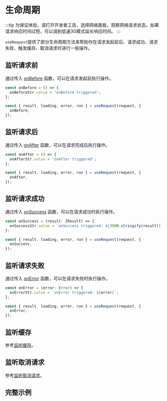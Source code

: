 # 生命周期
:::tip
为保证体验，请打开开发者工具，选择网络面板，观察网络请求状态。如果请求响应时间过短，可以调到低速3G模式延长响应时间。
:::

`useRequest`提供了部分生命周期方法来帮助你在请求发起前后、请求成功、请求失败、触发缓存、取消请求时进行一些操作。

## 监听请求前
通过传入 [onBefore](../api#onbefore) 函数，可以在请求发起前执行操作。
```ts
const onBefore = () => {
  onBeforeStr.value = 'onBefore triggered';
};

const { result, loading, error, run } = useRequest(request, {
  onBefore,
});
```

## 监听请求后
通过传入 [onAfter](../api#onafter) 函数，可以在请求完成后执行操作。
```ts
const onAfter = () => {
  onAfterStr.value = 'onAfter triggered';
};

const { result, loading, error, run } = useRequest(request, {
  onAfter,
});
```

## 监听请求成功
通过传入 [onSuccess](../api#onsuccess) 函数，可以在请求成功时执行操作。
```ts
const onSuccess = (result: IResult) => {
  onSuccessStr.value = `onSuccess triggered: ${JSON.stringify(result)}`;
};

const { result, loading, error, run } = useRequest(request, {
  onSuccess,
});
```

## 监听请求失败
通过传入 [onError](../api#onerror) 函数，可以在请求失败时执行操作。
```ts
const onError = (error: Error) => {
  onErrorStr.value = `onError triggered: ${error}`;
};

const { result, loading, error, run } = useRequest(request, {
  onError,
});
```

## 监听缓存
参考[监听缓存](./cache#监听缓存)。

## 监听取消请求
参考[监听取消请求](./cancel#监听取消请求)。

## 完整示例
<demo src="../components/lifecycle.vue"></demo>
